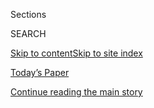 <div id="app">

<div>

<div class="NYTAppHideMasthead css-zz1s19 e1suatyy0">

<div class="section css-ui9rw0 e1suatyy2">

<div class="css-11hrj97 er09x8g0">

<div class="css-6n7j50">

</div>

<span class="css-1dv1kvn">Sections</span>

<div class="css-10488qs">

<span class="css-1dv1kvn">SEARCH</span>

</div>

[Skip to content](#site-content)[Skip to site
index](#site-index)

</div>

<div class="css-10698na e1huz5gh0">

</div>

</div>

<div id="masthead-bar-one" class="section hasLinks css-15hmgas e1csuq9d3">

<div class="css-uqyvli e1csuq9d0">

</div>

<div class="css-1uqjmks e1csuq9d1">

</div>

<div class="css-9e9ivx">

[](https://myaccount.nytimes3xbfgragh.onion/auth/login?response_type=cookie&client_id=vi)

</div>

<div class="css-1bvtpon e1csuq9d2">

[Today’s Paper](https://www.nytimes3xbfgragh.onion/section/todayspaper)

</div>

</div>

</div>

</div>

<div data-aria-hidden="false">

<div id="site-content" data-role="main">

<div class="css-1ffjgkm">

</div>

<div id="top-wrapper" class="css-15p45cc eaca97t0" type="top">

<div id="top-slug" class="css-19x0jxb eaca97t1" hidden="">

Advertisement

</div>

[Continue reading the main
story](#after-top)

<div class="ad top-wrapper" style="text-align:center;height:100%;display:block;min-height:90px">

<div id="top" class="place-ad" data-position="top" data-size-key="top">

</div>

</div>

<div id="after-top">

</div>

</div>

<div id="collection-magazine-index-20170430" class="section css-15h4p1b e9abtgs0">

<div class="css-1j21atc e1svk9qx1">

<div class="css-fmiefx e1svk9qx2">

<div class="css-1hk7r2m eu54l5x0">

<div id="sponsor-wrapper" class="css-7a1pgi eaca97t0" type="sponsor" hidden="">

<div id="sponsor-slug" class="css-1l4mleb eaca97t1" hidden="">

Supported by

</div>

[Continue reading the main
story](#after-sponsor)

<div id="sponsor" class="ad sponsor-wrapper" style="text-align:left;height:100%;display:block">

</div>

<div id="after-sponsor">

</div>

</div>

</div>

### <span class="css-15smmd5 ezz4tcd1">[Magazine](/section/magazine)</span>

</div>

<div class="css-nfcc9b e1svk9qx3">

<div class="css-vl9dhg e1svk9qx5">

<div class="css-1nrhkj6 e1svk9qx6">

# The 4.30.17 Issue

<div class="follow-button-placeholder" data-collection-id="">

</div>

</div>

</div>

</div>

</div>

<div class="css-4svvz1 ekkqrpp0">

<div id="collection-highlights-container" class="section css-18l1u7x e46isfb1">

<div class="template-1 css-gfgt40 ekkqrpp1">

## Highlights

1.  ![<span class="css-13wzayb e1oaj3zl2"><span class="css-1dv1kvn">Credit</span>Spencer
    Lowell for The New York Times. Illustration by Mike
    McQuade.</span>](https://static01.graylady3jvrrxbe.onion/images/2017/04/30/magazine/30facebook-cov/30cover-jumbo.jpg)
    
    <div class="css-gjijuv">
    
    ### Feature
    
    ## [Can Facebook Fix Its Own Worst Bug?](/2017/04/25/magazine/can-facebook-fix-its-own-worst-bug.html)
    
    Mark Zuckerberg now acknowledges the dangerous side of the social
    revolution he helped start. But is the most powerful tool for
    connection in human history capable of adapting to the world it
    created?
    
    <span class="css-1oaezp0"></span><span class="css-1q6w006 e4e4i5l3"></span><span class="css-9voj2j">By
    <span class="css-1baulvz last-byline" itemprop="name">Farhad
    Manjoo</span></span>
    
    </div>

2.  ![<span class="css-1samh1w e1oaj3zl2"><span class="css-1dv1kvn">Credit</span>Erik
    Madigan Heck for The New York
    Times</span>](https://static01.graylady3jvrrxbe.onion/images/2017/04/30/magazine/30kawakubo1-copy/30mag-30kawakubo-t_CA0-videoLarge.jpg)
    
    <div class="css-10wtrbd">
    
    ### Feature
    
    ## [Rei Kawakubo, Interpreter of Dreams](/2017/04/26/magazine/rei-kawakubo-interpreter-of-dreams.html)
    
    The 74-year-old force behind the avant-garde label Comme des Garçons
    makes otherworldly clothes that express hidden desires and
    fears.
    
    <span class="css-1oaezp0"></span><span class="css-1q6w006 e4e4i5l3"></span><span class="css-9voj2j">Photographs
    by <span class="css-1baulvz" itemprop="name">Erik Madigan
    Heck</span> and
    <span class="css-1baulvz last-byline" itemprop="name">Text by Leanne
    Shapton</span></span>
    
    </div>

3.  ![<span class="css-1samh1w e1oaj3zl2"><span class="css-1dv1kvn">Credit</span>Eva
    O’Leary for The New York
    Times</span>](https://static01.graylady3jvrrxbe.onion/images/2017/04/30/magazine/30anneofgg1-copy/30anneofgg1-videoLarge.jpg)
    
    <div class="css-10wtrbd">
    
    ### Feature
    
    ## [The Other Side of Anne of Green Gables](/2017/04/27/magazine/the-other-side-of-anne-of-green-gables.html)
    
    A new Netflix series aims to explore the trauma behind the heroine.
    Is there a risk to rewriting a beloved
    book?
    
    <span class="css-1oaezp0"></span><span class="css-1q6w006 e4e4i5l3"></span><span class="css-9voj2j">By
    <span class="css-1baulvz last-byline" itemprop="name">Willa
    Paskin</span></span>
    
    </div>

4.  ![<span class="css-1samh1w e1oaj3zl2"><span class="css-1dv1kvn">Credit</span>Jeff
    Minton for The New York
    Times</span>](https://static01.graylady3jvrrxbe.onion/images/2017/04/30/magazine/30weinstein1/30weinstein1-videoLarge.jpg)
    
    <div class="css-10wtrbd">
    
    ### Feature
    
    ## [The C.E.O. of H.I.V.](/2017/04/26/magazine/the-ceo-of-hiv.html)
    
    Michael Weinstein’s AIDS Healthcare Foundation treats an enormous
    number of patients — and makes an enormous amount of money. Is that
    why so many activists distrust
    him?
    
    <span class="css-1oaezp0"></span><span class="css-1q6w006 e4e4i5l3"></span><span class="css-9voj2j">By
    <span class="css-1baulvz last-byline" itemprop="name">Christopher
    Glazek</span></span>
    
    </div>

</div>

<div class="css-1xdhyk6 e46isfb0">

<div class="css-zk12ih ef6si7p0">

1.  ### First Words
    
    ![<span class="css-2s0ord e1oaj3zl2"><span class="css-1dv1kvn">Credit</span>Illustration
    by Derek
    Brahney</span>](https://static01.graylady3jvrrxbe.onion/images/2017/04/30/magazine/30firstwords/30mag-30firstwords-t_CA0-videoLarge.jpg)
    
    <div class="css-10wtrbd">
    
    ## [The Border Is All Around Us, and It’s Growing](/2017/04/25/magazine/the-border-is-all-around-us-and-its-growing.html)
    
    Over the past century, it has grown from an abstract notion into a
    sprawling system of barriers and rules — one that stretches far
    beyond the country’s
    perimeter.
    
    <span class="css-me3p27"></span><span class="css-1q6w006 e4e4i5l3"></span><span class="css-9voj2j">By
    <span class="css-1baulvz last-byline" itemprop="name">Laila
    Lalami</span></span>
    
    </div>

2.  ### On Sports
    
    ![<span class="css-2s0ord e1oaj3zl2"><span class="css-1dv1kvn">Credit</span>Photo
    illustration by Cristiana
    Couceiro</span>](https://static01.graylady3jvrrxbe.onion/images/2017/04/30/magazine/30onsports1-copy/30mag-30onsports-t_CA1-videoLarge.jpg)
    
    <div class="css-10wtrbd">
    
    ## [Could Legalized Gambling Save Us From the Insufferability of Fantasy Sports?](/2017/04/25/magazine/could-legalized-gambling-save-us-from-the-insufferability-of-fantasy-sports.html)
    
    Sports betting offers the prospect of restoring an older, purer
    version of fandom — rooting for teams over
    players.
    
    <span class="css-me3p27"></span><span class="css-1q6w006 e4e4i5l3"></span><span class="css-9voj2j">By
    <span class="css-1baulvz last-byline" itemprop="name">Jay Caspian
    Kang</span></span>
    
    </div>

3.  ### Letter of Recommendation
    
    ![<span class="css-2s0ord e1oaj3zl2"><span class="css-1dv1kvn">Credit</span>Screenshots
    from
    YouTube</span>](https://static01.graylady3jvrrxbe.onion/images/2017/04/30/magazine/30lor/30lor-videoLarge.jpg)
    
    <div class="css-10wtrbd">
    
    ## [Letter of Recommendation: ‘Pistol Pete’s Homework Basketball’](/2017/04/27/magazine/letter-of-recommendation-pistol-petes-homework-basketball.html)
    
    Released in 1987, the videos offer some rather esoteric
    lessons.
    
    <span class="css-me3p27"></span><span class="css-1q6w006 e4e4i5l3"></span><span class="css-9voj2j">By
    <span class="css-1baulvz last-byline" itemprop="name">Barrett
    Swanson</span></span>
    
    </div>

4.  ### Talk
    
    ![<span class="css-2s0ord e1oaj3zl2"><span class="css-1dv1kvn">Credit</span>Andrew
    T. Warman for The New York
    Times</span>](https://static01.graylady3jvrrxbe.onion/images/2017/04/30/magazine/30talk/30talk-videoLarge-v2.jpg)
    
    <div class="css-10wtrbd">
    
    ## [The Founders of theSkimm Think They’re a Gateway Drug to the News](/2017/04/26/magazine/the-founders-of-theskimm-think-theyre-a-gateway-drug-to-the-news.html)
    
    Carly Zakin and Danielle Weisberg on their popular news digest and
    targeting millennials while remaining
    nonpartisan.
    
    <span class="css-me3p27"></span><span class="css-1q6w006 e4e4i5l3"></span><span class="css-9voj2j">Interview
    by <span class="css-1baulvz last-byline" itemprop="name">Ana Marie
    Cox</span></span>
    
    </div>

5.  ### Eat
    
    ![<span class="css-2s0ord e1oaj3zl2"><span class="css-1dv1kvn">Credit</span>Gentl
    and Hyers for The New York
    Times</span>](https://static01.graylady3jvrrxbe.onion/images/2017/04/30/magazine/30eat-copy/30eat-videoLarge-v2.jpg)
    
    <div class="css-10wtrbd">
    
    ## [Provence in a Bowl](/2017/04/27/magazine/provence-in-a-bowl.html)
    
    Jessica B. Harris’s soupe au pistou will take you from spring
    through summer, with your pot reflecting the bounty of the
    seasons.
    
    <span class="css-me3p27"></span><span class="css-1q6w006 e4e4i5l3"></span><span class="css-9voj2j">By
    <span class="css-1baulvz last-byline" itemprop="name">Tejal
    Rao</span></span>
    
    </div>

</div>

</div>

<div class="css-1xdhyk6 e46isfb0">

<div class="css-zk12ih ef6si7p0">

1.  ### On Desserts
    
    ![<span class="css-2s0ord e1oaj3zl2"><span class="css-1dv1kvn">Credit</span>Gentl
    and Hyers for The New York
    Times</span>](https://static01.graylady3jvrrxbe.onion/images/2017/04/30/magazine/30desserts-copy/30desserts-videoLarge-v2.jpg)
    
    <div class="css-10wtrbd">
    
    ## [Baking Is All in the Hands](/2017/04/26/magazine/baking-is-all-in-the-hands.html)
    
    So much of the pleasure is tied to
    touch.
    
    <span class="css-me3p27"></span><span class="css-1q6w006 e4e4i5l3"></span><span class="css-9voj2j">By
    <span class="css-1baulvz last-byline" itemprop="name">Dorie
    Greenspan</span></span>
    
    </div>

2.  ### The Ethicist
    
    ![<span class="css-2s0ord e1oaj3zl2"><span class="css-1dv1kvn">Credit</span>Illustration
    by Tomi
    Um</span>](https://static01.graylady3jvrrxbe.onion/images/2017/04/30/magazine/30ethicist/30ethicist-videoLarge.jpg)
    
    <div class="css-10wtrbd">
    
    ## [Should I Get a Pet From a No-Kill Shelter?](/2017/04/26/magazine/should-i-get-a-pet-from-a-no-kill-shelter.html)
    
    The magazine’s Ethicist columnist on what to take into account when
    adopting a pet, protecting a stepsibling from your mother and what
    defines
    ethnicity.
    
    <span class="css-me3p27"></span><span class="css-1q6w006 e4e4i5l3"></span><span class="css-9voj2j">By
    <span class="css-1baulvz last-byline" itemprop="name">Kwame Anthony
    Appiah</span></span>
    
    </div>

3.  ### Judge John Hodgman
    
    ![<span class="css-2s0ord e1oaj3zl2"><span class="css-1dv1kvn">Credit</span>Illustration
    by Kyle
    Hilton</span>](https://static01.graylady3jvrrxbe.onion/images/2017/04/30/magazine/30hodgman/30mag-30hodgman-t_CA0-videoLarge.jpg)
    
    <div class="css-10wtrbd">
    
    ## [Judge John Hodgman on the Deal to Eat a Spoonful of Dirt](/2017/04/28/magazine/judge-john-hodgman-on-the-deal-to-eat-a-spoonful-of-dirt.html)
    
    Just get it over with. Your brother paid you a dollar to make a fool
    of yourself, and we all want to see
    it.
    
    <span class="css-me3p27"></span><span class="css-1q6w006 e4e4i5l3"></span><span class="css-9voj2j">By
    <span class="css-1baulvz last-byline" itemprop="name">John
    Hodgman</span></span>
    
    </div>

4.  ### Diagnosis
    
    ![<span class="css-2s0ord e1oaj3zl2"><span class="css-1dv1kvn">Credit</span>Illustration
    by Andreas
    Samuelsson</span>](https://static01.graylady3jvrrxbe.onion/images/2017/04/30/magazine/30diagnosis1/30mag-30diagnosis-t_CA1-videoLarge.jpg)
    
    <div class="css-10wtrbd">
    
    ## [What Caused This College Student’s Stomach Pain and Vomiting?](/2017/04/27/magazine/what-caused-this-college-students-stomach-pain-and-vomiting.html)
    
    No one could figure out the problem — until it was too
    late.
    
    <span class="css-me3p27"></span><span class="css-1q6w006 e4e4i5l3"></span><span class="css-9voj2j">By
    <span class="css-1baulvz last-byline" itemprop="name">Lisa Sanders,
    M.d.</span></span>
    
    </div>

5.  ### New Sentences
    
    ![<span class="css-2s0ord e1oaj3zl2"><span class="css-1dv1kvn">Credit</span>Illustration
    by Kyle
    Hilton</span>](https://static01.graylady3jvrrxbe.onion/images/2017/04/30/magazine/30sentences/30sentences-videoLarge.jpg)
    
    <div class="css-10wtrbd">
    
    ## [New Sentences: From ‘Writing to Save a Life: The Louis Till File,’ by John Edgar Wideman](/2017/04/25/magazine/new-sentences-from-writing-to-save-a-life-the-louis-till-file-by-john-edgar-wideman.html)
    
    A question posed without a question mark becomes something else
    entirely.
    
    <span class="css-me3p27"></span><span class="css-1q6w006 e4e4i5l3"></span><span class="css-9voj2j">By
    <span class="css-1baulvz last-byline" itemprop="name">Sam
    Anderson</span></span>
    
    </div>

</div>

</div>

</div>

<div id="mid1-wrapper" class="css-1mn4oms eaca97t0" type="rank">

<div id="mid1-slug" class="css-1tag3rd eaca97t1">

Advertisement

</div>

[Continue reading the main
story](#after-mid1)

<div id="mid1" class="ad mid1-wrapper" style="text-align:center;height:100%;display:block">

</div>

<div id="after-mid1">

</div>

</div>

</div>

</div>

</div>

## Site Index

<div>

</div>

## Site Information Navigation

  - [© <span>2020</span> <span>The New York Times
    Company</span>](https://help.nytimes3xbfgragh.onion/hc/en-us/articles/115014792127-Copyright-notice)

<!-- end list -->

  - [NYTCo](https://www.nytco.com/)
  - [Contact
    Us](https://help.nytimes3xbfgragh.onion/hc/en-us/articles/115015385887-Contact-Us)
  - [Work with us](https://www.nytco.com/careers/)
  - [Advertise](https://nytmediakit.com/)
  - [T Brand Studio](http://www.tbrandstudio.com/)
  - [Your Ad
    Choices](https://www.nytimes3xbfgragh.onion/privacy/cookie-policy#how-do-i-manage-trackers)
  - [Privacy](https://www.nytimes3xbfgragh.onion/privacy)
  - [Terms of
    Service](https://help.nytimes3xbfgragh.onion/hc/en-us/articles/115014893428-Terms-of-service)
  - [Terms of
    Sale](https://help.nytimes3xbfgragh.onion/hc/en-us/articles/115014893968-Terms-of-sale)
  - [Site
    Map](https://spiderbites.nytimes3xbfgragh.onion)
  - [Help](https://help.nytimes3xbfgragh.onion/hc/en-us)
  - [Subscriptions](https://www.nytimes3xbfgragh.onion/subscription?campaignId=37WXW)

</div>

</div>
